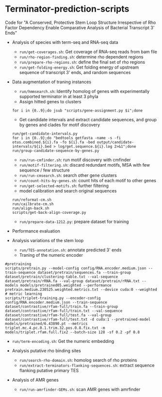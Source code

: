 # Terminator-prediction-scripts
Code for "A Conserved, Protective Stem Loop Structure Irrespective of Rho Factor Dependency Enable Comparative Analysis of Bacterial Transcript 3’ Ends"

- Analysis of species with term-seq and RNA-seq data
  - `run/get-coverages.sh`: Get coverage of RNA-seq reads from bam file
  - `run/rho-region-finding.sh`: determine rho dependent regions
  - `run/prepare-rho-regions.sh`: define the final set of rho regions
  - `run/get-folding-energy.sh`: Get folding energy of upstream sequence of transcript 3' ends, and random sequences
  
- Data augmentation of traning instances
  - `run/hmmsearch.sh`: Identify homolog of genes with experimentally supported terminator in at least 3 phyla
  - Assign hitted genes to clusters
  ```{bash}
  for i in {0..9};do jsub "scripts/gene-assignment.py $i";done
  ```
  - Get candidate intervals and extract candidate sequences, and group by genes and clades for motif discovery
  ```{bash}
  run/get-candidate-intervals.py
  for i in {0..9};do "bedtools getfasta -name -s -fi otus.combined.${i}.fa -fo ${i}.fa -bed output/candidate-intervals/${i}.bed > log/get.sequence.${i}.log 2>&1";done
  run/group-candidate-sequence-by-genes.py
  ```
  - `run/run-cmfinder.sh`: run motif discovery with cmfinder
  - `run/motif-filtering.sh`: discard redundant motifs, MSA with few sequence / few structure
  - `run/run-cmsearch.sh`: search other gene clusters
  - `run/count-hits-by-genes.sh`: count hits of each motif to other genes
  - `run/get-selected-motifs.sh`: further filtering
  - model calibration and search original sequences
  ```{bash}
  run/reformat-cm.sh
  run/cailbrate-cm.sh
  run/align-back.sh
  scripts/get-back-align-coverage.py
  ```
  - `run/prepare-data-1212.py`: prepare dataset for training
  
- Performance evaluation  

  
- Analysis variations of the stem loop
  - `run/TES-annotation.sh`: annotate predicted 3' ends
  - Traning of the numeric encoder
```{bash}
#pretraining
scripts/pretrain.py --model-config config/RNA.encoder.medium.json --train-sequence dataset/pretrain/sequences.fa --train-group dataset/pretrain/clustering-table.txt --val-sequence dataset/pretrain/rRNA.fa --val-group dataset/pretrain/rRNA.txt --models models/pretrained05.weighted --performance pretrain.medium.230525.weighted.metrics.txt --device cuda:0 --weighted
# metric learning
scripts/triplet-training.py --encoder-config config/RNA.encoder.medium.json --train-sequence dataset/contrastive/rfam-full/train.fa --train-group dataset/contrastive/rfam-full/train.txt --val-sequence dataset/contrastive/rfam-full/test.fa --val-group dataset/contrastive/rfam-full/test.txt -d cuda:1 --pretrained-model models/pretrained/6.43890.pt --metrics triplet.mc.4.pc.0.1.trim.32.pos.0.8.fix.txt -m models/triplet.rfam.full.fix2 --batch-size 128 -sf 0.2 -pf 0.8 
```
  - `run/term-encoding.sh`: Get the numeric embedding
  
- Analysis putative rho binding sites
  - `run/search-rho-domain.sh`: homolog search of rho proteins
  - `run/extract-terminators-flanking-sequences.sh`: extract sequence flanking putative primary TES
  
  
- Analysis of AMR genes
  - `run/run-amrfinder-GEMs.sh`: scan AMR genes with amrfinder

  
  


